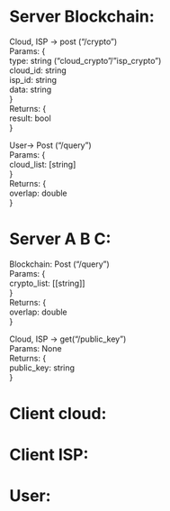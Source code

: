 # Server Blockchain: 
Cloud, ISP -> post (“/crypto”)   
Params: {  
		type: string (“cloud_crypto”/”isp_crypto”)  
cloud_id: string  
		isp_id: string  
		data: string  
}  
Returns: {  
		result: bool   
}  
  
User-> Post (“/query”)  
Params: {  
		cloud_list: [string]  
}  
Returns: {  
		overlap: double  
}  
  
# Server A B C:   
Blockchain: Post (“/query”)  
Params: {  
	crypto_list: [[string]]  
}  
Returns: {  
	overlap: double  
}  
  
Cloud, ISP -> get(“/public_key”)  
Params: None  
Returns: {  
	public_key: string  
}  
  
# Client cloud: 

# Client ISP: 

# User: 
